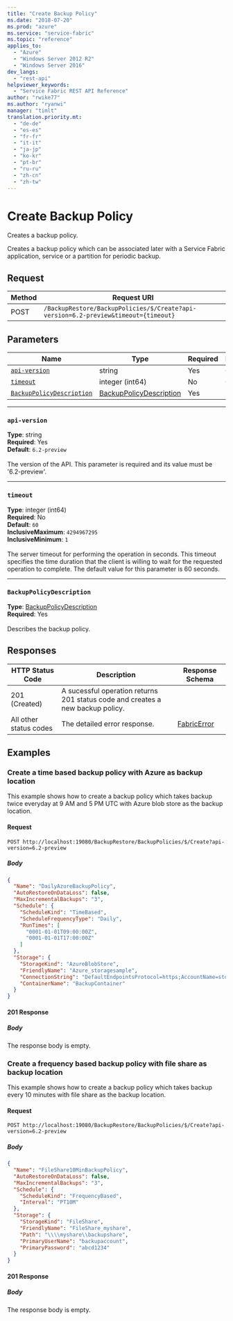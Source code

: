 ```yaml
---
title: "Create Backup Policy"
ms.date: "2018-07-20"
ms.prod: "azure"
ms.service: "service-fabric"
ms.topic: "reference"
applies_to: 
  - "Azure"
  - "Windows Server 2012 R2"
  - "Windows Server 2016"
dev_langs: 
  - "rest-api"
helpviewer_keywords: 
  - "Service Fabric REST API Reference"
author: "rwike77"
ms.author: "ryanwi"
manager: "timlt"
translation.priority.mt: 
  - "de-de"
  - "es-es"
  - "fr-fr"
  - "it-it"
  - "ja-jp"
  - "ko-kr"
  - "pt-br"
  - "ru-ru"
  - "zh-cn"
  - "zh-tw"
---
```

# Create Backup Policy
Creates a backup policy.

Creates a backup policy which can be associated later with a Service Fabric application, service or a partition for periodic backup.


## Request
| Method | Request URI |
| ------ | ----------- |
| POST | `/BackupRestore/BackupPolicies/$/Create?api-version=6.2-preview&timeout={timeout}` |


## Parameters
| Name | Type | Required | Location |
| --- | --- | --- | --- |
| [`api-version`](#api-version) | string | Yes | Query |
| [`timeout`](#timeout) | integer (int64) | No | Query |
| [`BackupPolicyDescription`](#backuppolicydescription) | [BackupPolicyDescription](sfclient-model-backuppolicydescription.md) | Yes | Body |

____
### `api-version`
__Type__: string <br/>
__Required__: Yes<br/>
__Default__: `6.2-preview` <br/>
<br/>
The version of the API. This parameter is required and its value must be '6.2-preview'.


____
### `timeout`
__Type__: integer (int64) <br/>
__Required__: No<br/>
__Default__: `60` <br/>
__InclusiveMaximum__: `4294967295` <br/>
__InclusiveMinimum__: `1` <br/>
<br/>
The server timeout for performing the operation in seconds. This timeout specifies the time duration that the client is willing to wait for the requested operation to complete. The default value for this parameter is 60 seconds.

____
### `BackupPolicyDescription`
__Type__: [BackupPolicyDescription](sfclient-model-backuppolicydescription.md) <br/>
__Required__: Yes<br/>
<br/>
Describes the backup policy.

## Responses

| HTTP Status Code | Description | Response Schema |
| --- | --- | --- |
| 201 (Created) | A sucessful operation returns 201 status code and creates a new backup policy.<br/> |  |
| All other status codes | The detailed error response.<br/> | [FabricError](sfclient-model-fabricerror.md) |

## Examples

### Create a time based backup policy with Azure as backup location

This example shows how to create a backup policy which takes backup twice everyday at 9 AM and 5 PM UTC with Azure blob store as the backup location.

#### Request
```
POST http://localhost:19080/BackupRestore/BackupPolicies/$/Create?api-version=6.2-preview
```

##### Body
```json
{
  "Name": "DailyAzureBackupPolicy",
  "AutoRestoreOnDataLoss": false,
  "MaxIncrementalBackups": "3",
  "Schedule": {
    "ScheduleKind": "TimeBased",
    "ScheduleFrequencyType": "Daily",
    "RunTimes": [
      "0001-01-01T09:00:00Z",
      "0001-01-01T17:00:00Z"
    ]
  },
  "Storage": {
    "StorageKind": "AzureBlobStore",
    "FriendlyName": "Azure_storagesample",
    "ConnectionString": "DefaultEndpointsProtocol=https;AccountName=storagesample;AccountKey=<PutYourAccountKeyHere>",
    "ContainerName": "BackupContainer"
  }
}
```

#### 201 Response
##### Body
The response body is empty.
### Create a frequency based backup policy with file share as backup location

This example shows how to create a backup policy which takes backup every 10 minutes with file share as the backup location.

#### Request
```
POST http://localhost:19080/BackupRestore/BackupPolicies/$/Create?api-version=6.2-preview
```

##### Body
```json
{
  "Name": "FileShare10MinBackupPolicy",
  "AutoRestoreOnDataLoss": false,
  "MaxIncrementalBackups": "3",
  "Schedule": {
    "ScheduleKind": "FrequencyBased",
    "Interval": "PT10M"
  },
  "Storage": {
    "StorageKind": "FileShare",
    "FriendlyName": "FileShare_myshare",
    "Path": "\\\\myshare\\backupshare",
    "PrimaryUserName": "backupaccount",
    "PrimaryPassword": "abcd1234"
  }
}
```

#### 201 Response
##### Body
The response body is empty.